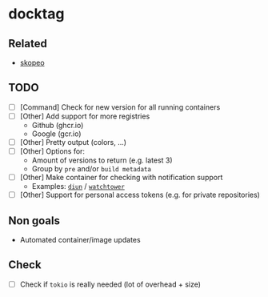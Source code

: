 # docktag

## Related

- [skopeo](https://github.com/containers/skopeo)

## TODO

- [ ] [Command] Check for new version for all running containers
- [ ] [Other] Add support for more registries
	- Github (ghcr.io)
	- Google (gcr.io)
- [ ] [Other] Pretty output (colors, ...)
- [ ] [Other] Options for:
	- Amount of versions to return (e.g. latest 3)
	- Group by `pre` and/or `build metadata`
- [ ] [Other] Make container for checking with notification support
	- Examples: [`diun`](https://crazymax.dev/diun) / [`watchtower`](https://github.com/containrrr/watchtower)
- [ ] [Other] Support for personal access tokens (e.g. for private repositories)

## Non goals

- Automated container/image updates

## Check

- [ ] Check if `tokio` is really needed (lot of overhead + size)
